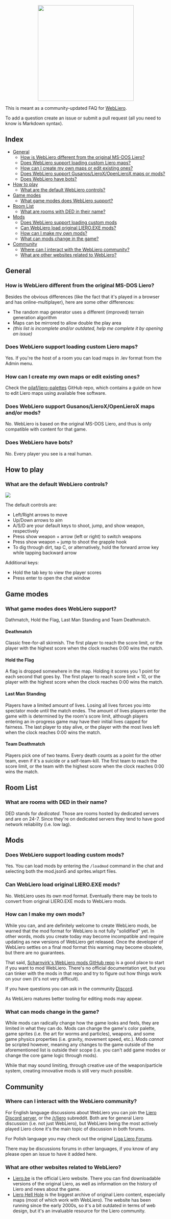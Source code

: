 <p align="center"><img src="wl-faq-logo.svg" width="300"></p>

This is meant as a community-updated FAQ for [WebLiero](https://www.webliero.com).

To add a question create an issue or submit a pull request (all you need to know is Markdown syntax).

## Index

* [General](#general)
  * [How is WebLiero different from the original MS-DOS Liero?](#how-is-webliero-different-from-the-original-ms-dos-liero)
  * [Does WebLiero support loading custom Liero maps?](#does-webliero-support-loading-custom-liero-maps)
  * [How can I create my own maps or edit existing ones?](#how-can-i-create-my-own-maps-or-edit-existing-ones)
  * [Does WebLiero support Gusanos/LieroX/OpenLieroX maps or mods?](#does-webliero-support-gusanoslieroxopenlierox-maps-andor-mods)
  * [Does WebLiero have bots?](#does-webliero-have-bots)
* [How to play](#how-to-play)
  * [What are the default WebLiero controls?](#what-are-the-default-webliero-controls)
* [Game modes](#game-modes)
  * [What game modes does WebLiero support?](#what-game-modes-does-webliero-support)
* [Room List](#room-list)
  * [What are rooms with DED in their name?](#what-are-rooms-with-ded-in-their-name)
* [Mods](#mods)
  * [Does WebLiero support loading custom mods](#does-webliero-support-loading-mods)
  * [Can WebLiero load original LIERO.EXE mods?](#can-webliero-load-original-lieroexe-mods)
  * [How can I make my own mods?](#how-can-i-make-my-own-mods)
  * [What can mods change in the game?](#what-can-mods-change-in-the-game)
* [Community](#community)
  * [Where can I interact with the WebLiero community?](#where-can-i-interact-with-the-webliero-community)
  * [What are other websites related to WebLiero?](#what-are-other-websites-related-to-webliero)

## General

### How is WebLiero different from the original MS-DOS Liero?

Besides the obvious differences (like the fact that it's played in a browser and has online-multiplayer), here are some other differences:

* The random map generator uses a different (improved) terrain generation algorithm
* Maps can be mirrored to allow double the play area
* *(this list is incomplete and/or outdated, help me complete it by opening an issue)*

### Does WebLiero support loading custom Liero maps?

Yes. If you're the host of a room you can load maps in .lev format from the Admin menu.

### How can I create my own maps or edit existing ones?

Check the [pilaf/liero-palettes](https://github.com/pilaf/liero-palettes) GitHub repo, which contains a guide on how to edit Liero maps using available free software.

### Does WebLiero support Gusanos/LieroX/OpenLieroX maps and/or mods?

No. WebLiero is based on the original MS-DOS Liero, and thus is only compatible with content for that game.

### Does WebLiero have bots?

No. Every player you see is a real human.

## How to play

### What are the default WebLiero controls?

<p><img src="keyboard-layout.svg"></p>

The default controls are:

* Left/Right arrows to move
* Up/Down arrows to aim
* A/S/D are your default keys to shoot, jump, and show weapon, respectively
* Press show weapon + arrow (left or right) to switch weapons
* Press show weapon + jump to shoot the grapple hook
* To dig through dirt, tap C, or alternatively, hold the forward arrow key while tapping backward arrow

Additional keys:

* Hold the tab key to view the player scores
* Press enter to open the chat window

## Game modes

### What game modes does WebLiero support?

Dathmatch, Hold the Flag, Last Man Standing and Team Deathmatch.

#### Deathmatch

Classic free-for-all skirmish. The first player to reach the score limit, or the player with the highest score when the clock reaches 0:00 wins the match.

#### Hold the Flag

A flag is dropped somewhere in the map. Holding it scores you 1 point for each second that goes by. The first player to reach score limit &times; 10, or the player with the highest score when the clock reaches 0:00 wins the match.

#### Last Man Standing

Players have a limited amount of lives. Losing all lives forces you into spectator mode until the match endes. The amount of lives players enter the game with is determined by the room's score limit, although players entering an in-progress game may have their initial lives capped for fairness. The last player to stay alive, or the player with the most lives left when the clock reaches 0:00 wins the match.

#### Team Deathmatch

Players pick one of two teams. Every death counts as a point for the other team, even if it's a suicide or a self-team-kill. The first team to reach the score limit, or the team with the highest score when the clock reaches 0:00 wins the match.

## Room List

### What are rooms with DED in their name?

DED stands for *dedicated*. Those are rooms hosted by dedicated servers and are on 24-7. Since they're on dedicated servers they tend to have good network reliability (i.e. low lag).

## Mods

### Does WebLiero support loading custom mods?

Yes. You can load mods by entering the `/loadmod` command in the chat and selecting both the mod.json5 and sprites.wlsprt files.

### Can WebLiero load original LIERO.EXE mods?

No. WebLiero uses its own mod format. Eventually there may be tools to convert from original LIERO.EXE mods to WebLiero mods.

### How can I make my own mods?

While you can, and are definitely welcome to create WebLiero mods, be warned that the mod format for WebLiero is not fully "solidified" yet. In other words, mods you create today may become incompatible and require updating as new versions of WebLiero get released. Once the developer of WebLiero settles on a final mod format this warning may become obsolete, but there are no guarantees.

That said, [Scharnvirk's WebLiero mods GitHub repo](https://github.com/Scharnvirk/webliero_mods) is a good place to start if you want to mod WebLiero. There's no official documentation yet, but you can tinker with the mods in that repo and try to figure out how things work on your own (it's not very difficult).

If you have questions you can ask in the community [Discord](#where-can-i-interact-with-the-webliero-community).

As WebLiero matures better tooling for editing mods may appear.

### What can mods change in the game?

While mods can radically change how the game looks and feels, they are limited in what they can do. Mods can change the game's color palette, game sprites (i.e. the art for worms and particles), weapons, and some game physics properties (i.e. gravity, movement speed, etc.). Mods *cannot* be scripted however, meaning any changes to the game outside of the aforementioned list is outside their scope (i.e. you can't add game modes or change the core game logic through mods).

While that may sound limiting, through creative use of the weapon/particle system, creating innovative mods is still very much possible.

## Community

### Where can I interact with the WebLiero community?

For English language discussions about WebLiero you can join the [Liero Discord server](https://discord.gg/UmmtcA6), or the [/r/liero](https://reddit.com/r/liero) subreddit. Both are for general Liero discussion (i.e. not just WebLiero), but WebLiero being the most actively played Liero clone it's the main topic of discussion in both forums.

For Polish language you may check out the original [Liga Liero Forums](https://www.liero.org.pl/).

There may be discussions forums in other languages, if you know of any please open an issue to have it added here.

### What are other websites related to WebLiero?

* [Liero.be](http://liero.be/) is the official Liero website. There you can find downloadable versions of the original Liero, as well as information on the history of Liero and news about the game.
* [Liero Hell Hole](http://www.liero.nl/) is the biggest archive of original Liero content, especially maps (most of which work with WebLiero). The website has been running since the early 2000s, so it's a bit outdated in terms of web design, but it's an invaluable resource for the Liero community.
